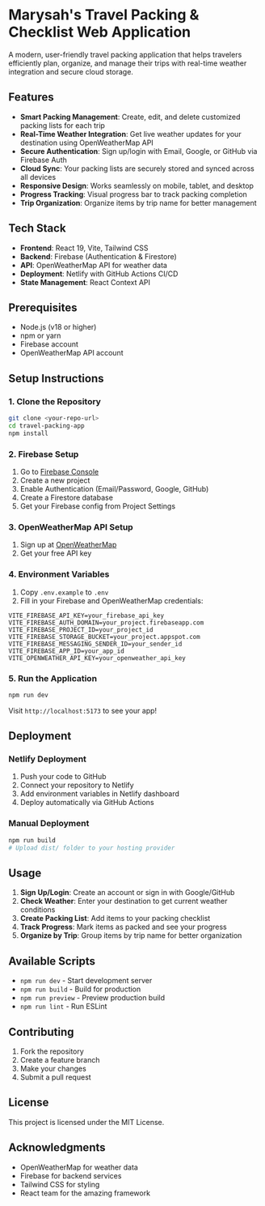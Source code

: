 #  Marysah's Travel Packing & Checklist Web Application

A modern, user-friendly travel packing application that helps travelers efficiently plan, organize, and manage their trips with real-time weather integration and secure cloud storage.

##  Features

- **Smart Packing Management**: Create, edit, and delete customized packing lists for each trip
- **Real-Time Weather Integration**: Get live weather updates for your destination using OpenWeatherMap API
- **Secure Authentication**: Sign up/login with Email, Google, or GitHub via Firebase Auth
- **Cloud Sync**: Your packing lists are securely stored and synced across all devices
- **Responsive Design**: Works seamlessly on mobile, tablet, and desktop
- **Progress Tracking**: Visual progress bar to track packing completion
- **Trip Organization**: Organize items by trip name for better management

##  Tech Stack

- **Frontend**: React 19, Vite, Tailwind CSS
- **Backend**: Firebase (Authentication & Firestore)
- **API**: OpenWeatherMap API for weather data
- **Deployment**: Netlify with GitHub Actions CI/CD
- **State Management**: React Context API

##  Prerequisites

- Node.js (v18 or higher)
- npm or yarn
- Firebase account
- OpenWeatherMap API account

##  Setup Instructions

### 1. Clone the Repository
```bash
git clone <your-repo-url>
cd travel-packing-app
npm install
```

### 2. Firebase Setup
1. Go to [Firebase Console](https://console.firebase.google.com/)
2. Create a new project
3. Enable Authentication (Email/Password, Google, GitHub)
4. Create a Firestore database
5. Get your Firebase config from Project Settings

### 3. OpenWeatherMap API Setup
1. Sign up at [OpenWeatherMap](https://openweathermap.org/api)
2. Get your free API key

### 4. Environment Variables
1. Copy `.env.example` to `.env`
2. Fill in your Firebase and OpenWeatherMap credentials:

```env
VITE_FIREBASE_API_KEY=your_firebase_api_key
VITE_FIREBASE_AUTH_DOMAIN=your_project.firebaseapp.com
VITE_FIREBASE_PROJECT_ID=your_project_id
VITE_FIREBASE_STORAGE_BUCKET=your_project.appspot.com
VITE_FIREBASE_MESSAGING_SENDER_ID=your_sender_id
VITE_FIREBASE_APP_ID=your_app_id
VITE_OPENWEATHER_API_KEY=your_openweather_api_key
```

### 5. Run the Application
```bash
npm run dev
```

Visit `http://localhost:5173` to see your app!

##  Deployment

### Netlify Deployment
1. Push your code to GitHub
2. Connect your repository to Netlify
3. Add environment variables in Netlify dashboard
4. Deploy automatically via GitHub Actions

### Manual Deployment
```bash
npm run build
# Upload dist/ folder to your hosting provider
```

##  Usage

1. **Sign Up/Login**: Create an account or sign in with Google/GitHub
2. **Check Weather**: Enter your destination to get current weather conditions
3. **Create Packing List**: Add items to your packing checklist
4. **Track Progress**: Mark items as packed and see your progress
5. **Organize by Trip**: Group items by trip name for better organization

##  Available Scripts

- `npm run dev` - Start development server
- `npm run build` - Build for production
- `npm run preview` - Preview production build
- `npm run lint` - Run ESLint

##  Contributing

1. Fork the repository
2. Create a feature branch
3. Make your changes
4. Submit a pull request

##  License

This project is licensed under the MIT License.

##  Acknowledgments

- OpenWeatherMap for weather data
- Firebase for backend services
- Tailwind CSS for styling
- React team for the amazing framework
